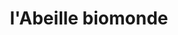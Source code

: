 ---
title: "l'Abeille biomonde"
url: /moret-loing-et-orvanne/labeille-biomonde/
shop: Supermarkt
---